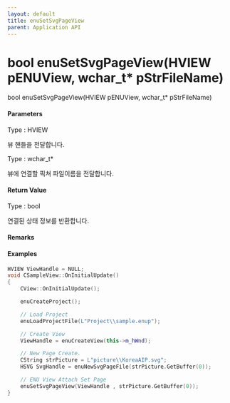 ```yaml
---
layout: default
title: enuSetSvgPageView
parent: Application API
---
```

# bool enuSetSvgPageView\(HVIEW pENUView, wchar\_t\* pStrFileName\)

bool enuSetSvgPageView\(HVIEW pENUView, wchar\_t\* pStrFileName\)

#### Parameters

Type : HVIEW

뷰 핸들을 전달합니다.

Type : wchar\_t\* 

뷰에 연결할 픽쳐 파일이름을 전달합니다. 



#### Return Value

Type : bool

연결된 상태 정보를 반환합니다.

#### Remarks



#### Examples

```cpp
HVIEW ViewHandle = NULL; 
void CSampleView::OnInitialUpdate() 
{ 
    CView::OnInitialUpdate(); 

    enuCreateProject(); 

    // Load Project
    enuLoadProjectFile(L"Project\\sample.enup"); 

    // Create View
    ViewHandle = enuCreateView(this->m_hWnd); 

    // New Page Create. 
    CString strPicture = L"picture\\KoreaAIP.svg"; 
    HSVG SvgHandle = enuNewSvgPageFile(strPicture.GetBuffer(0)); 

    // ENU View Attach Set Page 
    enuSetSvgPageView(ViewHandle , strPicture.GetBuffer(0)); 
}
```



